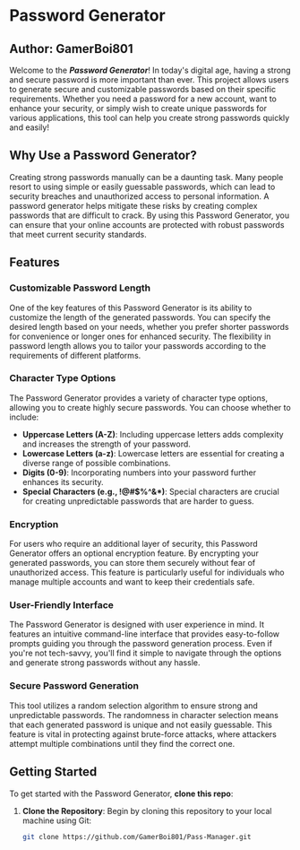 # **Password Generator**
## Author: GamerBoi801

Welcome to the ***Password Generator***! In today's digital age, having a strong and secure password is more important than ever. This project allows users to generate secure and customizable passwords based on their specific requirements. Whether you need a password for a new account, want to enhance your security, or simply wish to create unique passwords for various applications, this tool can help you create strong passwords quickly and easily!

## Why Use a Password Generator?

Creating strong passwords manually can be a daunting task. Many people resort to using simple or easily guessable passwords, which can lead to security breaches and unauthorized access to personal information. A password generator helps mitigate these risks by creating complex passwords that are difficult to crack. By using this Password Generator, you can ensure that your online accounts are protected with robust passwords that meet current security standards.

## Features

### Customizable Password Length

One of the key features of this Password Generator is its ability to customize the length of the generated passwords. You can specify the desired length based on your needs, whether you prefer shorter passwords for convenience or longer ones for enhanced security. The flexibility in password length allows you to tailor your passwords according to the requirements of different platforms.

### Character Type Options

The Password Generator provides a variety of character type options, allowing you to create highly secure passwords. You can choose whether to include:

- **Uppercase Letters (A-Z)**: Including uppercase letters adds complexity and increases the strength of your password.
- **Lowercase Letters (a-z)**: Lowercase letters are essential for creating a diverse range of possible combinations.
- **Digits (0-9)**: Incorporating numbers into your password further enhances its security.
- **Special Characters (e.g., !@#$%^&*)**: Special characters are crucial for creating unpredictable passwords that are harder to guess.

### Encryption

For users who require an additional layer of security, this Password Generator offers an optional encryption feature. By encrypting your generated passwords, you can store them securely without fear of unauthorized access. This feature is particularly useful for individuals who manage multiple accounts and want to keep their credentials safe.

### User-Friendly Interface

The Password Generator is designed with user experience in mind. It features an intuitive command-line interface that provides easy-to-follow prompts guiding you through the password generation process. Even if you're not tech-savvy, you'll find it simple to navigate through the options and generate strong passwords without any hassle.

### Secure Password Generation

This tool utilizes a random selection algorithm to ensure strong and unpredictable passwords. The randomness in character selection means that each generated password is unique and not easily guessable. This feature is vital in protecting against brute-force attacks, where attackers attempt multiple combinations until they find the correct one.

## Getting Started

To get started with the Password Generator, **clone this repo**:

1. **Clone the Repository**: Begin by cloning this repository to your local machine using Git:
   ```bash
   git clone https://github.com/GamerBoi801/Pass-Manager.git